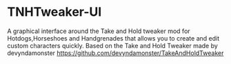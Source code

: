 # TNHTweaker-UI
A graphical interface around the Take and Hold tweaker mod for Hotdogs,Horseshoes and Handgrenades that allows you to create and edit custom characters quickly.
Based on the Take and Hold Tweaker made by devyndamonster  https://github.com/devyndamonster/TakeAndHoldTweaker
